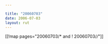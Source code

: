 ```yaml
---

title: "20060703"
date: 2006-07-03
layout: rut
---
```


[[!map pages="20060703/* and ! 20060703/*/*"]]
